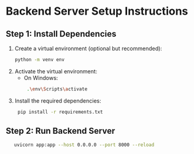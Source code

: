 # Backend Server Setup Instructions

## Step 1: Install Dependencies
1. Create a virtual environment (optional but recommended):
   ```bash
   python -m venv env
   ```
2. Activate the virtual environment:
   - On Windows:
     ```bash
      .\env\Scripts\activate
     ```
1. Install the required dependencies:
   ```bash
    pip install -r requirements.txt
   ```

## Step 2: Run Backend Server

```bash
   uvicorn app:app --host 0.0.0.0 --port 8000 --reload
   ```


